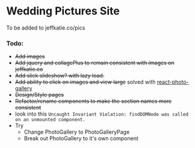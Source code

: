 # Wedding Pictures Site

To be added to jeffkatie.co/pics

### Todo:

* ~~Add images~~
* ~~Add jquery and collagePlus to remain consistent with images on jeffkatie.co~~
* ~~Add slick slideshow? with lazy load.~~
* ~~Add ability to click on images and view large~~ solved with [react-photo-gallery](https://github.com/neptunian/react-photo-gallery/blob/master/lib/Gallery.js)
* ~~Design/Style pages~~
* ~~Refactor/rename components to make the section names more consistent~~
* look into this `Uncaught Invariant Violation: findDOMNode was called on an unmounted component.`
* Try
  * Change PhotoGallery to PhotoGalleryPage
  * Break out PhotoGallery to it's own component
